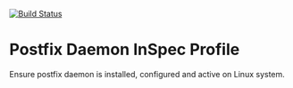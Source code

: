 [![Build Status](https://travis-ci.org/juju4/inspec-postfix.svg?branch=master)](https://travis-ci.org/juju4/inspec-postfix)
# Postfix Daemon InSpec Profile

Ensure postfix daemon is installed, configured and active on Linux system.
